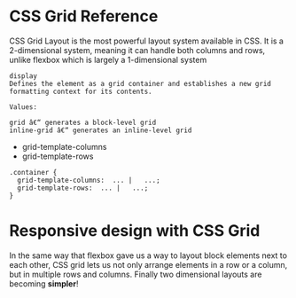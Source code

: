 

# CSS Grid Reference
CSS Grid Layout is the most powerful layout system available in CSS. It is a 2-dimensional system, meaning it can handle both columns and rows, unlike flexbox which is largely a 1-dimensional system

```
display
Defines the element as a grid container and establishes a new grid formatting context for its contents.

Values:

grid â€“ generates a block-level grid
inline-grid â€“ generates an inline-level grid
```


* grid-template-columns
* grid-template-rows
```
.container {
  grid-template-columns:  ... |   ...;
  grid-template-rows:  ... |   ...;
}
```



# Responsive design with CSS Grid

In the same way that flexbox gave us a way to layout block elements next to each other, CSS grid lets us not only arrange elements in a row or a column, but in multiple rows and columns. Finally two dimensional layouts are becoming **simpler**!